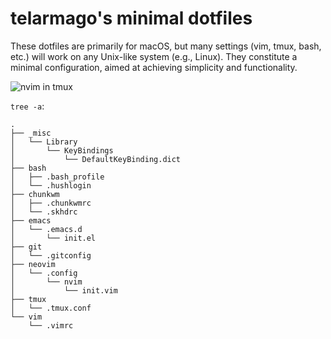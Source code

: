 # telarmago's minimal dotfiles

These dotfiles are primarily for macOS, but many settings (vim, tmux, bash, etc.) will work on any Unix-like system (e.g., Linux). They constitute a minimal configuration, aimed at achieving simplicity and functionality.

![nvim in tmux](https://i.imgur.com/ZNKbaUY.png)

`tree -a`:

```
.
├── _misc
│   └── Library
│       └── KeyBindings
│           └── DefaultKeyBinding.dict
├── bash
│   ├── .bash_profile
│   └── .hushlogin
├── chunkwm
│   ├── .chunkwmrc
│   └── .skhdrc
├── emacs
│   └── .emacs.d
│       └── init.el
├── git
│   └── .gitconfig
├── neovim
│   └── .config
│       └── nvim
│           └── init.vim
├── tmux
│   └── .tmux.conf
└── vim
    └── .vimrc
```
